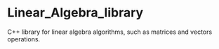 # Linear_Algebra_library
C++ library for linear algebra algorithms, such as matrices and vectors operations.

